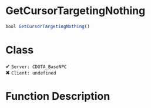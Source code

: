 # GetCursorTargetingNothing
```js	
bool GetCursorTargetingNothing()
```
# Class
✔ `Server: CDOTA_BaseNPC`  
✖ `Client: undefined`  

# Function Description


